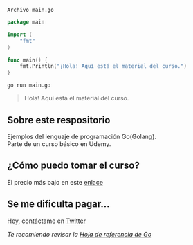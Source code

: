 
`Archivo main.go`
```go
package main

import (
	"fmt"
)

func main() {
	fmt.Println("¡Hola! Aquí está el material del curso.")
}
```
`go run main.go`

>Hola! Aquí está el material del curso.

## Sobre este respositorio
Ejemplos del lenguaje de programación Go(Golang). \
Parte de un curso básico en Udemy.

## ¿Cómo puedo tomar el curso?
El precio más bajo en este [enlace](https://www.udemy.com/aprendego/?couponCode=APRENDEGO) 

## Se me dificulta pagar... 
Hey, contáctame en [Twitter](https://twitter.com/justMrWhite)

*Te recomiendo revisar la [Hoja de referencia de Go](https://github.com/justMrWhite/GoEspanol)*